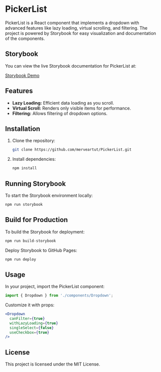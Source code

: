 
# PickerList

PickerList is a React component that implements a dropdown with advanced features like lazy loading, virtual scrolling, and filtering. The project is powered by Storybook for easy visualization and documentation of the components.

## Storybook

You can view the live Storybook documentation for PickerList at:

[Storybook Demo](https://merveartut.github.io/PickerList/)

## Features

- **Lazy Loading:** Efficient data loading as you scroll.
- **Virtual Scroll:** Renders only visible items for performance.
- **Filtering:** Allows filtering of dropdown options.

## Installation

1. Clone the repository:
   ```bash
   git clone https://github.com/merveartut/PickerList.git
   ```
2. Install dependencies:
   ```bash
   npm install
   ```

## Running Storybook

To start the Storybook environment locally:
```bash
npm run storybook
```

## Build for Production

To build the Storybook for deployment:
```bash
npm run build-storybook
```

Deploy Storybook to GitHub Pages:
```bash
npm run deploy
```

## Usage

In your project, import the PickerList component:

```jsx
import { Dropdown } from './components/Dropdown';
```

Customize it with props:
```jsx
<Dropdown
  canFilter={true}
  withLazyLoading={true}
  singleSelect={false}
  useCheckbox={true}
/>
```

## License

This project is licensed under the MIT License.
